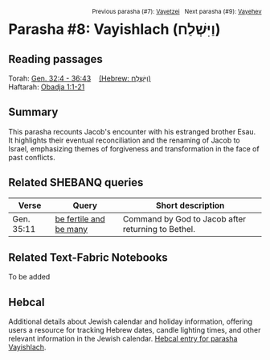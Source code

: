 <span style="float: right;"><sup>Previous parasha (#7): <a href="../07%20-%20Vayetzei/README.md#start">Vayetzei</a> &nbsp;&nbsp;Next parasha (#9): <a href="../09%20-%20Vayehev/README.md#start">Vayehev</a></sup></span>

# Parasha #8: Vayishlach (וַיִּשְׁלַח) <a name="start"></a>

## Reading passages

Torah: [Gen. 32:4 - 36:43](https://www.stepbible.org/?q=version=NASB2020|reference=Gen.32:4-36:43&options=HNVUG) &nbsp;&nbsp; [(Hebrew: וַיִּשְׁלַח)](https://tikkun.io/#/p/vayishlach)<br>
Haftarah: [Obadja 1:1-21](https://www.stepbible.org/?q=version=NASB2020|reference=Obad&options=HNVUG)

## Summary

This parasha recounts Jacob's encounter with his estranged brother Esau. It highlights their eventual reconciliation and the renaming of Jacob to Israel, emphasizing themes of forgiveness and transformation in the face of past conflicts.

## Related SHEBANQ queries

Verse | Query | Short description
--- | --- | ---
Gen. 35:11  | [be fertile and be many](https://shebanq.ancient-data.org/hebrew/text?iid=6286&page=1&mr=r&qw=q) | Command by God to Jacob after returning to Bethel.

## Related Text-Fabric Notebooks

To be added

## Hebcal

Additional details about Jewish calendar and holiday information, offering users a resource for tracking Hebrew dates, candle lighting times, and other relevant information in the Jewish calendar. [Hebcal entry for parasha Vayishlach](https://www.hebcal.com/sedrot/vayishlach).

